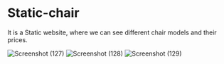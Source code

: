 # Static-chair
It is a Static website, where we can see different chair models and their prices.

![Screenshot (127)](https://github.com/balaramsujilcp/Static-chair/assets/95098870/3af3f5b8-641b-408f-ba99-20c07b25dafc)
![Screenshot (128)](https://github.com/balaramsujilcp/Static-chair/assets/95098870/ec12606a-12f2-41b1-8afb-83834b72cc86)
![Screenshot (129)](https://github.com/balaramsujilcp/Static-chair/assets/95098870/6ee92af4-1a57-49eb-aaad-e6bedcb6e673)
